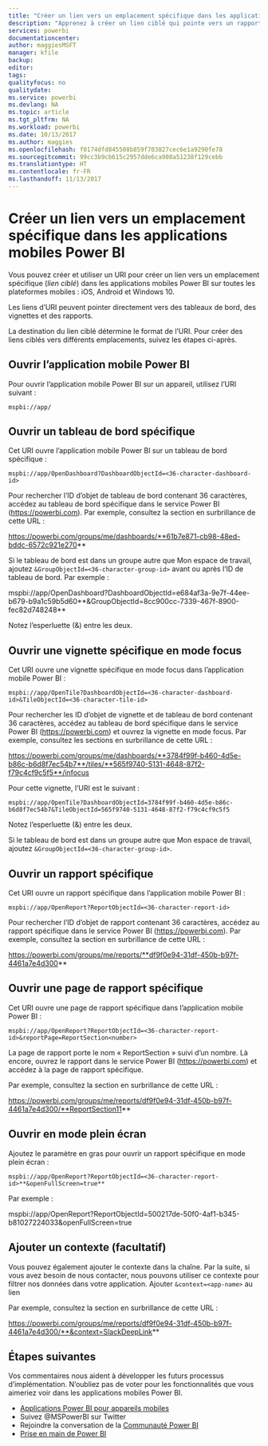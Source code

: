 ```yaml
---
title: "Créer un lien vers un emplacement spécifique dans les applications mobiles Power BI"
description: "Apprenez à créer un lien ciblé qui pointe vers un rapport, une vignette ou un tableau de bord spécifique dans l’application mobile Power BI à l’aide d’un URI (Uniform Resource Identifier)."
services: powerbi
documentationcenter: 
author: maggiesMSFT
manager: kfile
backup: 
editor: 
tags: 
qualityfocus: no
qualitydate: 
ms.service: powerbi
ms.devlang: NA
ms.topic: article
ms.tgt_pltfrm: NA
ms.workload: powerbi
ms.date: 10/13/2017
ms.author: maggies
ms.openlocfilehash: f0174dfd845508b859f703827cec6e1a9290fe78
ms.sourcegitcommit: 99cc3b9cb615c2957dde6ca908a51238f129cebb
ms.translationtype: HT
ms.contentlocale: fr-FR
ms.lasthandoff: 11/13/2017
---
```

# <a name="create-a-link-to-a-specific-location-in-the-power-bi-mobile-apps"></a>Créer un lien vers un emplacement spécifique dans les applications mobiles Power BI
Vous pouvez créer et utiliser un URI pour créer un lien vers un emplacement spécifique (*lien ciblé*) dans les applications mobiles Power BI sur toutes les plateformes mobiles : iOS, Android et Windows 10.

Les liens d’URI peuvent pointer directement vers des tableaux de bord, des vignettes et des rapports.

La destination du lien ciblé détermine le format de l’URI. Pour créer des liens ciblés vers différents emplacements, suivez les étapes ci-après. 

## <a name="open-the-power-bi-mobile-app"></a>Ouvrir l’application mobile Power BI
Pour ouvrir l’application mobile Power BI sur un appareil, utilisez l’URI suivant :

    mspbi://app/


## <a name="open-to-a-specific-dashboard"></a>Ouvrir un tableau de bord spécifique
Cet URI ouvre l’application mobile Power BI sur un tableau de bord spécifique :

    mspbi://app/OpenDashboard?DashboardObjectId=<36-character-dashboard-id>

Pour rechercher l’ID d’objet de tableau de bord contenant 36 caractères, accédez au tableau de bord spécifique dans le service Power BI (https://powerbi.com). Par exemple, consultez la section en surbrillance de cette URL :

https://powerbi.com/groups/me/dashboards/**61b7e871-cb98-48ed-bddc-6572c921e270**

Si le tableau de bord est dans un groupe autre que Mon espace de travail, ajoutez `&GroupObjectId=<36-character-group-id>` avant ou après l’ID de tableau de bord. Par exemple : 

mspbi://app/OpenDashboard?DashboardObjectId=e684af3a-9e7f-44ee-b679-b9a1c59b5d60**&GroupObjectId=8cc900cc-7339-467f-8900-fec82d748248**

Notez l’esperluette (&) entre les deux.

## <a name="open-to-a-specific-tile-in-focus"></a>Ouvrir une vignette spécifique en mode focus
Cet URI ouvre une vignette spécifique en mode focus dans l’application mobile Power BI :

    mspbi://app/OpenTile?DashboardObjectId=<36-character-dashboard-id>&TileObjectId=<36-character-tile-id>

Pour rechercher les ID d’objet de vignette et de tableau de bord contenant 36 caractères, accédez au tableau de bord spécifique dans le service Power BI (https://powerbi.com) et ouvrez la vignette en mode focus. Par exemple, consultez les sections en surbrillance de cette URL :

https://powerbi.com/groups/me/dashboards/**3784f99f-b460-4d5e-b86c-b6d8f7ec54b7**/tiles/**565f9740-5131-4648-87f2-f79c4cf9c5f5**/infocus

Pour cette vignette, l’URI est le suivant :

    mspbi://app/OpenTile?DashboardObjectId=3784f99f-b460-4d5e-b86c-b6d8f7ec54b7&TileObjectId=565f9740-5131-4648-87f2-f79c4cf9c5f5

Notez l’esperluette (&) entre les deux.

Si le tableau de bord est dans un groupe autre que Mon espace de travail, ajoutez `&GroupObjectId=<36-character-group-id>`.

## <a name="open-to-a-specific-report"></a>Ouvrir un rapport spécifique
Cet URI ouvre un rapport spécifique dans l’application mobile Power BI :

    mspbi://app/OpenReport?ReportObjectId=<36-character-report-id>

Pour rechercher l’ID d’objet de rapport contenant 36 caractères, accédez au rapport spécifique dans le service Power BI (https://powerbi.com). Par exemple, consultez la section en surbrillance de cette URL :

https://powerbi.com/groups/me/reports/**df9f0e94-31df-450b-b97f-4461a7e4d300**

## <a name="open-to-a-specific-report-page"></a>Ouvrir une page de rapport spécifique
Cet URI ouvre une page de rapport spécifique dans l’application mobile Power BI :

    mspbi://app/OpenReport?ReportObjectId=<36-character-report-id>&reportPage=ReportSection<number>

La page de rapport porte le nom « ReportSection » suivi d’un nombre. Là encore, ouvrez le rapport dans le service Power BI (https://powerbi.com) et accédez à la page de rapport spécifique. 

Par exemple, consultez la section en surbrillance de cette URL :

https://powerbi.com/groups/me/reports/df9f0e94-31df-450b-b97f-4461a7e4d300/**ReportSection11**

## <a name="open-in-full-screen-mode"></a>Ouvrir en mode plein écran
Ajoutez le paramètre en gras pour ouvrir un rapport spécifique en mode plein écran :

    mspbi://app/OpenReport?ReportObjectId=<36-character-report-id>**&openFullScreen=true**

Par exemple : 

mspbi://app/OpenReport?ReportObjectId=500217de-50f0-4af1-b345-b81027224033&openFullScreen=true

## <a name="add-context-optional"></a>Ajouter un contexte (facultatif)
Vous pouvez également ajouter le contexte dans la chaîne. Par la suite, si vous avez besoin de nous contacter, nous pouvons utiliser ce contexte pour filtrer nos données dans votre application. Ajouter `&context=<app-name>` au lien

Par exemple, consultez la section en surbrillance de cette URL : 

https://powerbi.com/groups/me/reports/df9f0e94-31df-450b-b97f-4461a7e4d300/**&context=SlackDeepLink**

## <a name="next-steps"></a>Étapes suivantes
Vos commentaires nous aident à développer les futurs processus d’implémentation. N’oubliez pas de voter pour les fonctionnalités que vous aimeriez voir dans les applications mobiles Power BI. 

* [Applications Power BI pour appareils mobiles](mobile-apps-for-mobile-devices.md)
* Suivez @MSPowerBI sur Twitter
* Rejoindre la conversation de la [Communauté Power BI](http://community.powerbi.com/)
* [Prise en main de Power BI](service-get-started.md)

